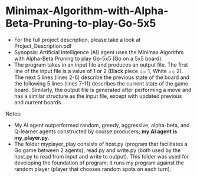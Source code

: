 # Minimax-Algorithm-with-Alpha-Beta-Pruning-to-play-Go-5x5
- For the full project description, please take a look at Project_Description.pdf
- Synopsis: Artificial Intelligence (AI) agent uses the Minimax Algorithm with Alpha-Beta Pruning to play Go-5x5 (Go on a 5x5 board).
- The program takes in an input file and produces an output file. The first line of the input file is a value of 1 or 2 (Black piece == 1, White == 2). The next 5 lines (lines 2-6) describe the previous state of the board and the following 5 lines (lines 7-11) describes the current state of the game board. Similarly, the output file is generated after performing a move and has a similar structure as the input file, except with updated previous and current boards.

Notes:
- My AI agent outperformed random, greedy, aggressive, alpha-beta, and Q-learner agents constructed by course producers; **my AI agent is my_player.py**.
- The folder myplayer_play consists of host.py (program that facilitates a Go game between 2 agents), read.py and write.py (both used by the host.py to read from input and write to output). This folder was used for developing the foundation of program; it runs my program against the random player (player that chooses random spots on each turn).
